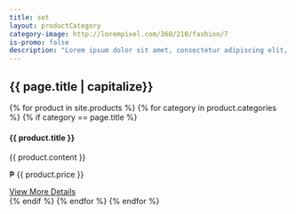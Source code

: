 ```yaml
---
title: set
layout: productCategory
category-image: http://lorempixel.com/360/210/fashion/7
is-promo: false
description: "Lorem ipsum dolor sit amet, consectetur adipiscing elit, sed do eiusmod tempor incididunt ut labore et dolore magna aliqua."
---
```


<div class="container">
    <h2>{{ page.title | capitalize}}</a></h2>
    <div id="products" class="row list-group">
        {% for product in site.products %}
            {% for category in product.categories %}
                {% if category == page.title %}
                <div class="item col-sm-6 col-lg-4">
                    <div class="thumbnail">
                        <img class="group list-group-image" src="http://placehold.it/640x400/000/fff" alt="" />
                        <div class="caption">
                            <h4 class="group inner list-group-item-heading">{{ product.title }}</h4>
                            <p class="group inner list-group-item-text">{{ product.content }}</p>
                            <div class="row">
                                <div class="col-xs-12 col-md-6">
                                    <p class="lead">₱ {{ product.price }}</p>
                                </div>
                                <div class="col-xs-12 col-md-6">
                                    <a class="btn btn-success" href="{{ product.url }}">View More Details</a>
                                </div>
                            </div>
                        </div>
                    </div>
                </div>
                {% endif %}
            {% endfor %}
        {% endfor %}
    </div>
</div>